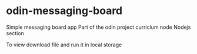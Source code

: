 # odin-messaging-board
Simple messaging board app
Part of the odin project curriclum node Nodejs section 

To view download file and run it in local storage

